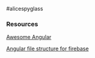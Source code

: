 #alicespyglass


### Resources
[Awesome Angular](https://github.com/AngularClass/awesome-angular#site-templates)

[Angular file structure for firebase](https://coryrylan.com/blog/deploy-angular-cli-apps-to-firebase)
